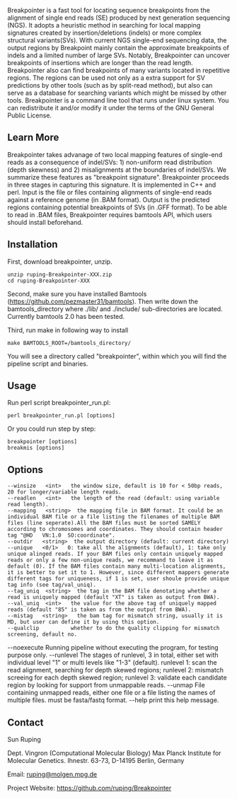 Breakpointer is a fast tool for locating sequence breakpoints from the alignment of single end reads (SE) produced by next generation sequencing (NGS). It adopts a heuristic method in searching for local mapping signatures created by insertion/deletions (indels) or more complex structural variants(SVs). With current NGS single-end sequencing data, the output regions by Breakpoint mainly contain the approximate breakpoints of indels and a limited number of large SVs. Notably, Breakpointer can uncover breakpoints of insertions which are longer than the read length. Breakpointer also can find breakpoints of many variants located in repetitive regions. The regions can be used not only as a extra support for SV predictions by other tools (such as by split-read method), but also can serve as a database for searching variants which might be missed by other tools. Breakpointer is a command line tool that runs under linux system. You can redistribute it and/or modify it under the terms of the GNU General Public License.


Learn More
---

Breakpointer takes advanage of two local mapping features of single-end reads as a consequence of indel/SVs: 1) non-uniform read distribution (depth skewness) and 2) misalignments at the boundaries of indel/SVs. We summarize these features as "breakpoint signature". Breakpointer proceeds in three stages in capturing this signature. It is implemented in C++ and perl. Input is the file or files containing alignments of single-end reads against a reference genome (in .BAM format). Output is the predicted regions containing potential breakpoints of SVs (in .GFF format). To be able to read in .BAM files, Breakpointer requires bamtools API, which users should install beforehand.
    

Installation
---

First, download breakpointer, unzip.

	unzip ruping-Breakpointer-XXX.zip
	cd ruping-Breakpointer-XXX

Second, make sure you have installed Bamtools (https://github.com/pezmaster31/bamtools). Then write down the bamtools_directory where ./lib/ and ./include/ sub-directories are located. Currently bamtools 2.0 has been tested.

Third, run make in following way to install

	make BAMTOOLS_ROOT=/bamtools_directory/

You will see a directory called "breakpointer", within which you will find the pipeline script and binaries.


Usage
---

Run perl script breakpointer_run.pl:

	perl breakpointer_run.pl [options]
    

Or you could run step by step:

	breakpointer [options]
	breakmis [options]


Options
---
	--winsize   <int>   the window size, default is 10 for < 50bp reads, 20 for longer/variable length reads.
	--readlen   <int>   the length of the read (default: using variable read length).
	--mapping   <string>  the mapping file in BAM format. It could be an individual BAM file or a file listing the filenames of multiple BAM files (line seperate).All the BAM files must be sorted SAMELY according to chromosomes and coordinates. They should contain header tag "@HD   VN:1.0  SO:coordinate".
	--outdir   <string>  the output directory (default: current directory)
	--unique   <0/1>   0: take all the alignments (default), 1: take only unique alinged reads. If your BAM files only contain uniquely mapped reads or only a few non-unique reads, we recommand to leave it as default (0). If the BAM files contain many multi-location alignments, it is better to set it to 1. However, since different mappers generate different tags for uniqueness, if 1 is set, user shoule provide unique tag info (see tag/val_uniq).
	--tag_uniq  <string>  the tag in the BAM file denotating whether a read is uniquely mapped (default "XT" is taken as output from BWA).
	--val_uniq  <int>   the value for the above tag of uniquely mapped reads (default "85" is taken as from the output from BWA).
	--mistag   <string>   the bam tag for mismatch string, usually it is MD, but user can define it by using this option.
	--qualclip          whether to do the quality clipping for mismatch screening, default no.
--noexecute                Running pipeline without executing the program, for testing purpose only.
--runlevel      <int>      The stages of runlevel, 3 in total, either set with individual level "1" or multi levels like "1-3" (default). runlevel 1: scan the read alignment, searching for depth skewed regions; runlevel 2: mismatch screeing for each depth skewed region; runlevel 3: validate each candidate region by looking for support from unmappable reads.
--unmap         <string>   File containing unmapped reads, either one file or a file listing the names of multiple files. must be fasta/fastq format.
--help                     print this help message.



Contact
---
Sun Ruping

Dept. Vingron (Computational Molecular Biology)
Max Planck Institute for Molecular Genetics. Ihnestr. 63-73, D-14195 Berlin, Germany

Email: ruping@molgen.mpg.de

Project Website: https://github.com/ruping/Breakpointer
